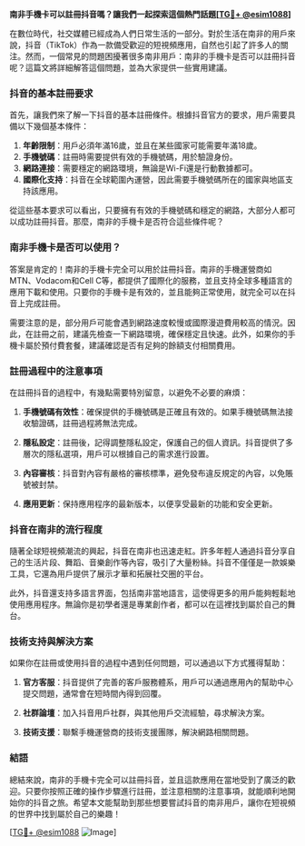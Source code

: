 **南非手機卡可以註冊抖音嗎？讓我們一起探索這個熱門話題[[TG💪+ @esim1088](https://t.me/s/esim1088)]**

在數位時代，社交媒體已經成為人們日常生活的一部分。對於生活在南非的用戶來說，抖音（TikTok）作為一款備受歡迎的短視頻應用，自然也引起了許多人的關注。然而，一個常見的問題困擾著很多南非用戶：南非的手機卡是否可以註冊抖音呢？這篇文將詳細解答這個問題，並為大家提供一些實用建議。

### 抖音的基本註冊要求

首先，讓我們來了解一下抖音的基本註冊條件。根據抖音官方的要求，用戶需要具備以下幾個基本條件：

1. **年齡限制**：用戶必須年滿16歲，並且在某些國家可能需要年滿18歲。
2. **手機號碼**：註冊時需要提供有效的手機號碼，用於驗證身份。
3. **網路連接**：需要穩定的網路環境，無論是Wi-Fi還是行動數據都可。
4. **國際化支持**：抖音在全球範圍內運營，因此需要手機號碼所在的國家與地區支持該應用。

從這些基本要求可以看出，只要擁有有效的手機號碼和穩定的網路，大部分人都可以成功註冊抖音。那麼，南非的手機卡是否符合這些條件呢？

### 南非手機卡是否可以使用？

答案是肯定的！南非的手機卡完全可以用於註冊抖音。南非的手機運營商如MTN、Vodacom和Cell C等，都提供了國際化的服務，並且支持全球多種語言的應用下載和使用。只要你的手機卡是有效的，並且能夠正常使用，就完全可以在抖音上完成註冊。

需要注意的是，部分用戶可能會遇到網路速度較慢或國際漫遊費用較高的情況。因此，在註冊之前，建議先檢查一下網路環境，確保穩定且快速。此外，如果你的手機卡屬於預付費套餐，建議確認是否有足夠的餘額支付相關費用。

### 註冊過程中的注意事項

在註冊抖音的過程中，有幾點需要特別留意，以避免不必要的麻煩：

1. **手機號碼有效性**：確保提供的手機號碼是正確且有效的。如果手機號碼無法接收驗證碼，註冊過程將無法完成。
   
2. **隱私設定**：註冊後，記得調整隱私設定，保護自己的個人資訊。抖音提供了多層次的隱私選項，用戶可以根據自己的需求進行設置。

3. **內容審核**：抖音對內容有嚴格的審核標準，避免發布違反規定的內容，以免賬號被封禁。

4. **應用更新**：保持應用程序的最新版本，以便享受最新的功能和安全更新。

### 抖音在南非的流行程度

隨著全球短視頻潮流的興起，抖音在南非也迅速走紅。許多年輕人通過抖音分享自己的生活片段、舞蹈、音樂創作等內容，吸引了大量粉絲。抖音不僅僅是一款娛樂工具，它還為用戶提供了展示才華和拓展社交圈的平台。

此外，抖音還支持多語言界面，包括南非當地語言，這使得更多的用戶能夠輕鬆地使用應用程序。無論你是初學者還是專業創作者，都可以在這裡找到屬於自己的舞台。

### 技術支持與解決方案

如果你在註冊或使用抖音的過程中遇到任何問題，可以通過以下方式獲得幫助：

1. **官方客服**：抖音提供了完善的客戶服務體系，用戶可以通過應用內的幫助中心提交問題，通常會在短時間內得到回覆。

2. **社群論壇**：加入抖音用戶社群，與其他用戶交流經驗，尋求解決方案。

3. **技術支援**：聯繫手機運營商的技術支援團隊，解決網路相關問題。

### 結語

總結來說，南非的手機卡完全可以註冊抖音，並且這款應用在當地受到了廣泛的歡迎。只要你按照正確的操作步驟進行註冊，並注意相關的注意事項，就能順利地開始你的抖音之旅。希望本文能幫助到那些想要嘗試抖音的南非用戶，讓你在短視頻的世界中找到屬於自己的樂趣！

[[TG💪+ @esim1088](https://t.me/s/esim1088) ![Image](https://i.postimg.cc/4NQfJmqS/Snipaste-2025-05-13-00-14-12.png)]